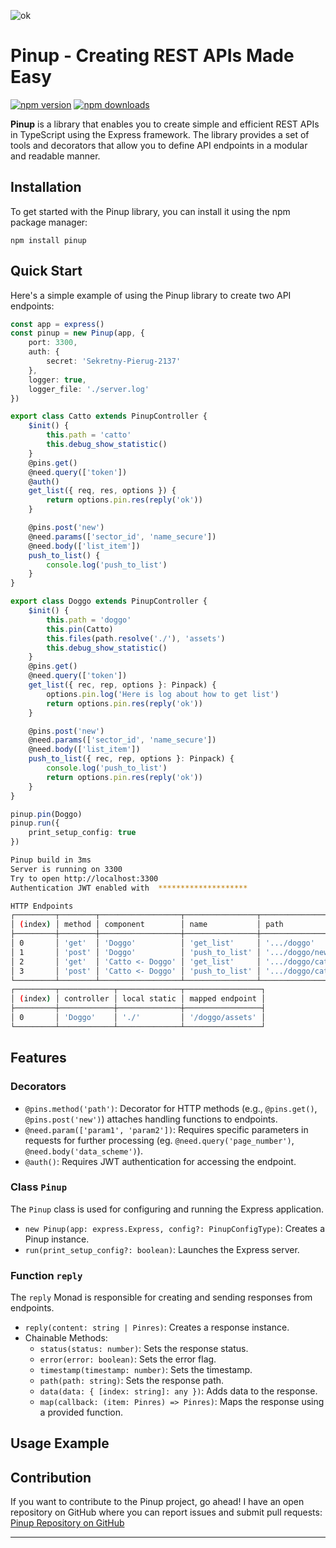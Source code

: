 ![ok](https://imgur.com/suyNnZg.png)


Pinup - Creating REST APIs Made Easy
====================================
[![npm version](https://img.shields.io/npm/v/pinup.svg?logo=npm)](https://www.npmjs.com/package/pinup)
[![npm downloads](https://img.shields.io/npm/dw/pinup)](https://www.npmjs.com/package/pinup)


**Pinup** is a library that enables you to create simple and efficient REST APIs in TypeScript using the Express framework. The library provides a set of tools and decorators that allow you to define API endpoints in a modular and readable manner.

Installation
------------

To get started with the Pinup library, you can install it using the npm package manager:

    npm install pinup


Quick Start
-----------

Here's a simple example of using the Pinup library to create two API endpoints:
```typescript
const app = express()
const pinup = new Pinup(app, {
    port: 3300,
    auth: {
        secret: 'Sekretny-Pierug-2137'
    },
    logger: true,
    logger_file: './server.log'
})

export class Catto extends PinupController {
    $init() {
        this.path = 'catto'
        this.debug_show_statistic()
    }
    @pins.get()
    @need.query(['token'])
    @auth()
    get_list({ req, res, options }) {
        return options.pin.res(reply('ok'))
    }

    @pins.post('new')
    @need.params(['sector_id', 'name_secure'])
    @need.body(['list_item'])
    push_to_list() {
        console.log('push_to_list')
    }
}

export class Doggo extends PinupController {
    $init() {
        this.path = 'doggo'
        this.pin(Catto)
        this.files(path.resolve('./'), 'assets')
        this.debug_show_statistic()
    }
    @pins.get()
    @need.query(['token'])
    get_list({ rec, rep, options }: Pinpack) {
        options.pin.log('Here is log about how to get list')
        return options.pin.res(reply('ok'))
    }

    @pins.post('new')
    @need.params(['sector_id', 'name_secure'])
    @need.body(['list_item'])
    push_to_list({ rec, rep, options }: Pinpack) {
        console.log('push_to_list')
        return options.pin.res(reply('ok'))
    }
}

pinup.pin(Doggo)
pinup.run({
    print_setup_config: true
})
```
```bash
Pinup build in 3ms
Server is running on 3300
Try to open http://localhost:3300
Authentication JWT enabled with  ********************

HTTP Endpoints
┌─────────┬────────┬──────────────────┬────────────────┬───────────────────────┐
│ (index) │ method │ component        │ name           │ path                  │
├─────────┼────────┼──────────────────┼────────────────┼───────────────────────┤
│ 0       │ 'get'  │ 'Doggo'          │ 'get_list'     │ '.../doggo'           │
│ 1       │ 'post' │ 'Doggo'          │ 'push_to_list' │ '.../doggo/new'       │
│ 2       │ 'get'  │ 'Catto <- Doggo' │ 'get_list'     │ '.../doggo/catto'     │
│ 3       │ 'post' │ 'Catto <- Doggo' │ 'push_to_list' │ '.../doggo/catto/new' │
└─────────┴────────┴──────────────────┴────────────────┴───────────────────────┘
┌─────────┬────────────┬──────────────┬─────────────────┐
│ (index) │ controller │ local static │ mapped endpoint │
├─────────┼────────────┼──────────────┼─────────────────┤
│ 0       │ 'Doggo'    │ './'         │ '/doggo/assets' │
└─────────┴────────────┴──────────────┴─────────────────┘
```


Features
--------

### Decorators

*   `@pins.method('path')`: Decorator for HTTP methods (e.g., `@pins.get()`, `@pins.post('new')`) attaches handling functions to endpoints.
*   `@need.param(['param1', 'param2'])`: Requires specific parameters in requests for further processing (eg. `@need.query('page_number')`, `@need.body('data_scheme')`).
*   `@auth()`: Requires JWT authentication for accessing the endpoint.

### Class `Pinup`

The `Pinup` class is used for configuring and running the Express application.

*   `new Pinup(app: express.Express, config?: PinupConfigType)`: Creates a Pinup instance.
*   `run(print_setup_config?: boolean)`: Launches the Express server.

### Function `reply`

The `reply` Monad is responsible for creating and sending responses from endpoints.

*   `reply(content: string | Pinres)`: Creates a response instance.
*   Chainable Methods:
    *   `status(status: number)`: Sets the response status.
    *   `error(error: boolean)`: Sets the error flag.
    *   `timestamp(timestamp: number)`: Sets the timestamp.
    *   `path(path: string)`: Sets the response path.
    *   `data(data: { [index: string]: any })`: Adds data to the response.
    *   `map(callback: (item: Pinres) => Pinres)`: Maps the response using a provided function.

Usage Example
-------------


Contribution
------------

If you want to contribute to the Pinup project, go ahead! I have an open repository on GitHub where you can report issues and submit pull requests: [Pinup Repository on GitHub](https://github.com/cnuebred/pinup)


* * *
